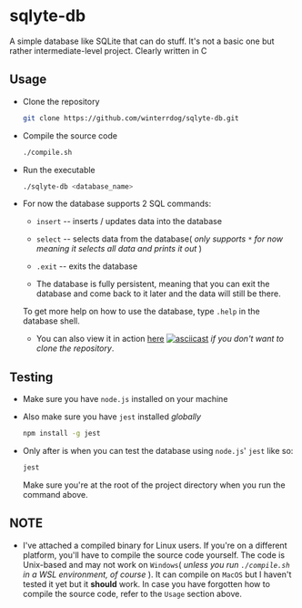 # sqlyte-db

A simple database like SQLite that can do stuff. It's not a basic one but rather intermediate-level project. Clearly written in C

## Usage

- Clone the repository

  ```sh
  git clone https://github.com/winterrdog/sqlyte-db.git
  ```

- Compile the source code

  ```sh
  ./compile.sh
  ```

- Run the executable

  ```sh
  ./sqlyte-db <database_name>
  ```

- For now the database supports 2 SQL commands:

  - `insert` -- inserts / updates data into the database
  - `select` -- selects data from the database( _only supports `*` for now meaning it selects all data and prints it out_ )

  - `.exit` -- exits the database

  - The database is fully persistent, meaning that you can exit the database and come back to it later and the data will still be there.

  To get more help on how to use the database, type `.help` in the database shell.

  - You can also view it in action [here](https://asciinema.org/a/663557) 
  [![asciicast](https://asciinema.org/a/663557.svg)](https://asciinema.org/a/663557)
  _if you don't want to clone the repository_.

## Testing

- Make sure you have `node.js` installed on your machine
- Also make sure you have `jest` installed _globally_

  ```sh
  npm install -g jest
  ```

- Only after is when you can test the database using `node.js`' `jest` like so:

  ```sh
  jest
  ```

  Make sure you're at the root of the project directory when you run the command above.

## NOTE

- I've attached a compiled binary for Linux users. If you're on a different platform, you'll have to compile the source code yourself. The code is Unix-based and may not work on `Windows`( _unless you run `./compile.sh` in a WSL environment, of course_ ). It can compile on `MacOS` but I haven't tested it yet but it **should** work. In case you have forgotten how to compile the source code, refer to the `Usage` section above.
